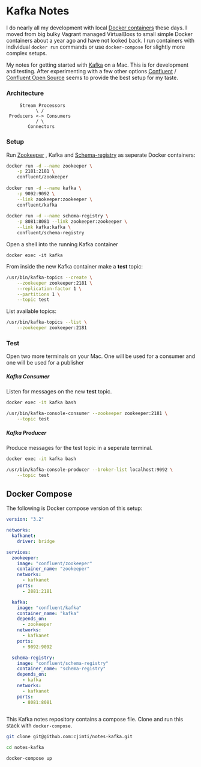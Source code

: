 # Kafka Notes

I do nearly all my development with local [Docker containers](https://hub.docker.com/u/cjimti/) these days.
I moved from big bulky Vagrant managed VirtualBoxs to small simple
Docker containers about a year ago and have not looked back. I run
containers with individual `docker run` commands or use `docker-compose`
for slightly more complex setups.

My notes for getting started with [Kafka](https://kafka.apache.org/) on
a Mac. This is for development and testing. After experimenting with a
few other options [Confluent](https://www.confluent.io/) / [Confluent
Open Source](https://www.confluent.io/product/confluent-open-source/)
seems to provide the best setup for my taste.

### Architecture

```plain
     Stream Processors
           \ /
 Producers <-> Consumers
           / \
        Connectors
```

### Setup

Run [Zookeeper](https://zookeeper.apache.org/) , Kafka and
[Schema-registry](https://docs.confluent.io/current/schema-registry/docs/index.html) as seperate Docker containers:

```bash
docker run -d --name zookeeper \
    -p 2181:2181 \
    confluent/zookeeper
    
docker run -d --name kafka \
    -p 9092:9092 \
    --link zookeeper:zookeeper \
    confluent/kafka
    
docker run -d --name schema-registry \
    -p 8081:8081 --link zookeeper:zookeeper \
    --link kafka:kafka \
    confluent/schema-registry
```

Open a shell into the running Kafka container

`docker exec -it kafka`

From inside the new Kafka container make a **test** topic:

```bash
/usr/bin/kafka-topics --create \
    --zookeeper zookeeper:2181 \
    --replication-factor 1 \
    --partitions 1 \
    --topic test
```

List available topics:

```bash
/usr/bin/kafka-topics --list \
    --zookeeper zookeeper:2181
```

### Test

Open two more terminals on your Mac. One will be used for a consumer and one will be used for a publisher

##### Kafka Consumer

Listen for messages on the new **test** topic.

```bash
docker exec -it kafka bash

/usr/bin/kafka-console-consumer --zookeeper zookeeper:2181 \
    --topic test

```

##### Kafka Producer

Produce messages for the test topic in a seperate terminal.

```bash
docker exec -it kafka bash

/usr/bin/kafka-console-producer --broker-list localhost:9092 \
    --topic test
```

## Docker Compose

The following is Docker compose version of this setup:

```yaml
version: "3.2"

networks:
  kafkanet:
    driver: bridge

services:
  zookeeper:
    image: "confluent/zookeeper"
    container_name: "zookeeper"
    networks:
      - kafkanet
    ports:
      - 2881:2181

  kafka:
    image: "confluent/kafka"
    container_name: "kafka"
    depends_on:
      - zookeeper
    networks:
      - kafkanet
    ports:
      - 9092:9092

  schema-registry:
    image: "confluent/schema-registry"
    container_name: "schema-registry"
    depends_on:
      - kafka
    networks:
      - kafkanet
    ports:
      - 8081:8081
         
```

This Kafka notes repository contains a compose file. Clone and
run this stack with `docker-compose`.

```bash
git clone git@github.com:cjimti/notes-kafka.git

cd notes-kafka

docker-compose up
```
